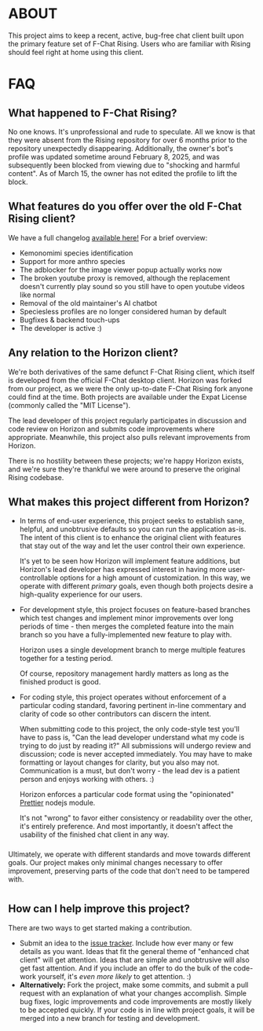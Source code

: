 # ABOUT
This project aims to keep a recent, active, bug-free chat client built upon the primary feature set of F-Chat Rising. Users who are familiar with Rising should feel right at home using this client.  
# FAQ
## What happened to F-Chat Rising?
No one knows. It's unprofessional and rude to speculate. All we know is that they were absent from the Rising repository for over 6 months prior to the repository unexpectedly disappearing. Additionally, the owner's bot's profile was updated sometime around February 8, 2025, and was subsequently been blocked from viewing due to "shocking and harmful content". As of March 15, the owner has not edited the profile to lift the block.

## What features do you offer over the old F-Chat Rising client?
We have a full changelog [available here!](https://github.com/FireUnderTheMountain/fchat-risinger/blob/master/CHANGELOG.md)
For a brief overview:
* Kemonomimi species identification
* Support for more anthro species
* The adblocker for the image viewer popup actually works now
* The broken youtube proxy is removed, although the replacement doesn't currently play sound so you still have to open youtube videos like normal
* Removal of the old maintainer's AI chatbot
* Speciesless profiles are no longer considered human by default
* Bugfixes & backend touch-ups
* The developer is active :)

## Any relation to the Horizon client?
We're both derivatives of the same defunct F-Chat Rising client, which itself is developed from the official F-Chat desktop client. Horizon was forked from our project, as we were the only up-to-date F-Chat Rising fork anyone could find at the time. Both projects are available under the Expat License (commonly called the "MIT License").

The lead developer of this project regularly participates in discussion and code review on Horizon and submits code improvements where appropriate. Meanwhile, this project also pulls relevant improvements from Horizon.

There is no hostility between these projects; we're happy Horizon exists, and we're sure they're thankful we were around to preserve the original Rising codebase.

## What makes this project different from Horizon?
* In terms of end-user experience, this project seeks to establish sane, helpful, and unobtrusive defaults so you can run the application as-is. The intent of this client is to enhance the original client with features that stay out of the way and let the user control their own experience.

    It's yet to be seen how Horizon will implement feature additions, but Horizon's lead developer has expressed interest in having more user-controllable options for a high amount of customization. In this way, we operate with different _primary_ goals, even though both projects desire a high-quality experience for our users.

* For development style, this project focuses on feature-based branches which test changes and implement minor improvements over long periods of time - then merges the completed feature into the main branch so you have a fully-implemented new feature to play with.

    Horizon uses a single development branch to merge multiple features together for a testing period.

    Of course, repository management hardly matters as long as the finished product is good.

* For coding style, this project operates without enforcement of a particular coding standard, favoring pertinent in-line commentary and clarity of code so other contributors can discern the intent.

    When submitting code to this project, the only code-style test you'll have to pass is, "Can the lead developer understand what my code is trying to do just by reading it?" All submissions will undergo review and discussion; code is never accepted immediately. You may have to make formatting or layout changes for clarity, but you also may not. Communication is a must, but don't worry - the lead dev is a patient person and enjoys working with others. :)

    Horizon enforces a particular code format using the "opinionated" [Prettier](https://prettier.io/docs/) nodejs module.

    It's not "wrong" to favor either consistency or readability over the other, it's entirely preference. And most importantly, it doesn't affect the usability of the finished chat client in any way.

###
Ultimately, we operate with different standards and move towards different goals. Our project makes only minimal changes necessary to offer improvement, preserving parts of the code that don't need to be tampered with.
# 

## How can I help improve this project?
There are two ways to get started making a contribution.
* Submit an idea to the [issue tracker](https://github.com/FireUnderTheMountain/fchat-risinger/issues). Include how ever many or few details as you want. Ideas that fit the general theme of "enhanced chat client" will get attention. Ideas that are simple and unobtrusive will also get fast attention. And if you include an offer to do the bulk of the code-work yourself, it's _even more likely_ to get attention. :)
* **Alternatively:** Fork the project, make some commits, and submit a pull request with an explanation of what your changes accomplish. Simple bug fixes, logic improvements and code improvements are mostly likely to be accepted quickly. If your code is in line with project goals, it will be merged into a new branch for testing and development.

